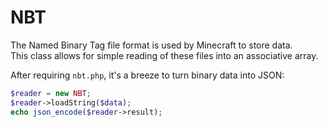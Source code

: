 # NBT
The Named Binary Tag file format is used by Minecraft to store data.
<br>This class allows for simple reading of these files into an associative array.

After requiring `nbt.php`, it's a breeze to turn binary data into JSON:
```php
$reader = new NBT;
$reader->loadString($data);
echo json_encode($reader->result);
```
